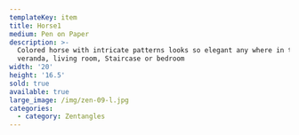 ```yaml
---
templateKey: item
title: Horse1
medium: Pen on Paper
description: >-
  Colored horse with intricate patterns looks so elegant any where in the
  veranda, living room, Staircase or bedroom
width: '20'
height: '16.5'
sold: true
available: true
large_image: /img/zen-09-l.jpg
categories:
  - category: Zentangles
---
```


